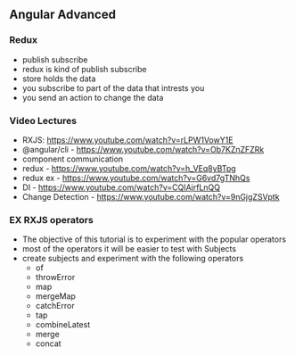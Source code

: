 ## Angular Advanced


### Redux

- publish subscribe
- redux is kind of publish subscribe
- store holds the data
- you subscribe to part of the data that intrests you
- you send an action to change the data


### Video Lectures

- RXJS: https://www.youtube.com/watch?v=rLPW1VowY1E
- @angular/cli - https://www.youtube.com/watch?v=Ob7KZnZFZRk
- component communication
- redux - https://www.youtube.com/watch?v=h_VEq8yBTpg
- redux ex - https://www.youtube.com/watch?v=G6vd7gTNhQs
- DI - https://www.youtube.com/watch?v=CQIAjrfLnQQ
- Change Detection - https://www.youtube.com/watch?v=9nGjgZSVptk

### EX RXJS operators

- The objective of this tutorial is to experiment with the popular operators
- most of the operators it will be easier to test with Subjects
- create subjects and experiment with the following operators
  - of
  - throwError
  - map
  - mergeMap
  - catchError
  - tap
  - combineLatest
  - merge
  - concat